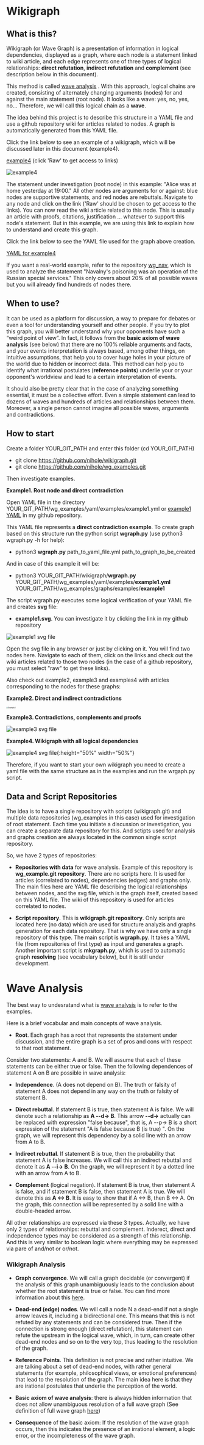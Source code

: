# Wikigraph

## What is this?

Wikigraph (or Wave Graph) is a presentation of information in logical dependencies, displayed as a graph, where each node is a statement linked to wiki article, and each edge represents one of three types of logical relationships: **direct refutation**, **indirect refutation** and **complement** (see description below in this document). 

This method is called  [wave analysis](https://habr.com/ru/post/506670/) . With this approach, logical chains are created, consisting of alternately changing arguments (nodes) for and against the main statement (root node). It looks like a wave: yes, no, yes, no... Therefore, we will call this logical chain as a **wave**.

The idea behind this project is to describe this structure in a YAML file and use a github repository wiki for articles related to nodes. A graph is automatically generated from this YAML file.

Click the link below to see an example of a wikigraph, which will be discussed later in this document (example4).

[example4](https://github.com/nihole/wg_examples/blob/main/graphs/examples/example4.svg) (click 'Raw' to get access to links)

![example4](https://github.com/nihole/wg_examples/blob/main/tmp/Example4.png)

The statement under investigation (root node) in this example: "Alice was at home yesterday at 19:00." All other nodes are arguments for or against: blue nodes are supportive statements, and red nodes are rebuttals. Navigate to any node and click on the link ('Raw' should be chosen to get access to the links). You can now read the wiki article related to this node. This is usually an article with proofs, citations, justification ... whatever to support this node's statement. But in this example, we are using this link to explain how to understand and create this graph.

Click the link below to see the YAML file used for the graph above creation.

[YAML for example4](https://github.com/nihole/wg_examples/blob/main/yaml/examples/example4.yml)

If you want a real-world example, refer to the repository [wg_nav](https://github.com/nihole/wg_nav), which is used to analyze the statement "Navalny's poisoning was an operation of the Russian special services." This only covers about 20% of all possible waves but you will already find hundreds of nodes there. 


## When to use?

  It can be used as a platform for discussion, a way to prepare for debates or even a tool for understanding yourself and other people. If you try to plot this graph, you will better understand why your opponents have such a “weird point of view”. In fact, it follows from the **basic axiom of wave analysis** (see below) that there are no 100% reliable arguments and facts, and your events interpretation is always based, among other things, on intuitive assumptions, that help you to cover huge holes in your picture of the world due to hidden or incorrect data. This method can help you to identify what irrational postulates (**reference points**) underlie your or your opponent's worldview and lead to a certain interpretation of events.
  
It should also be pretty clear that in the case of analyzing something essential, it must be a collective effort. Even a simple statement can lead to dozens of waves and hundreds of articles and relationships between them. Moreover, a single person cannot imagine all possible waves, arguments and contradictions.

## How to start

Create a folder YOUR_GIT_PATH and enter this folder (cd YOUR_GIT_PATH)

- git clone https://github.com/nihole/wikigraph.git
- git clone https://github.com/nihole/wg_examples.git

Then investigate examples.

**Example1. Root node and direct contradiction**

Open YAML file in the directory YOUR_GIT_PATH/wg_examples/yaml/examples/example1.yml or [example1 YAML](https://github.com/nihole/wg_examples/blob/main/yaml/examples/example1.yml) in my github repository.

This YAML file represents a **direct contradiction example**. To create graph based on this structure run the python script **wgraph.py** (use python3 wgraph.py -h for help):

- python3 **wgraph.py** path_to_yaml_file.yml path_to_graph_to_be_created
 
 And in case of this example it will be:
 
- python3 YOUR_GIT_PATH/wikigraph/**wgraph.py** YOUR_GIT_PATH/wg_examples/yaml/examples/**example1.yml** YOUR_GIT_PATH/wg_examples/graphs/examples/**example1**

 The script wgraph.py executes some logical verification of your YAML file and creates **svg** file:

 - **example1.svg**. You can investigate it by clicking the link in my github repository 
 
 ![example1 svg file](https://github.com/nihole/wg_examples/blob/main/graphs/examples/example1.svg)

Open the svg file in any browser or just by clicking on it. You will find two nodes here. Navigate to each of them, click on the links and check out the wiki articles related to those two nodes (in the case of a github repository, you must select "raw" to get these links).

Also check out example2, example3 and examples4 with articles corresponding to the nodes for these graphs:

**Example2. Direct and indirect contradictions**

<img src="https://github.com/nihole/wg_examples/blob/main/graphs/examples/example2.svg" alt="Example2" style="zoom:30%" />

**Example3. Contradictions, complements and proofs**

![example3 svg file](https://github.com/nihole/wg_examples/blob/main/graphs/examples/example3.svg)

**Example4. Wikigraph with all logical dependencies**

![example4 svg file](https://github.com/nihole/wg_examples/blob/main/graphs/examples/example4.svg){:height="50%" width="50%"}

Therefore, if you want to start your own wikigraph you need to create a yaml file with the same structure as in the examples and run the wrgaph.py script.

## Data and Script Repositories

The idea is to have a single repository with scripts (wikigraph.git) and multiple data repositories (wg_examples in this case) used for investigation of root statement. Each time you initiate a discussion or investigation, you can create a separate data repository for this. And sctipts used for analysis and graphs creation are always located in the common single script repository.

So, we have 2 types of repositories:

- **Repositories with data** for wave analysis. Example of this repository is **wg_example.git repository**. There are no scripts here. It is used for articles (correlated to nodes), dependencies (edges) and graphs only. The main files here are YAML file describing the logical relationships between nodes, and the svg file, which is the graph itself, created based on this YAML file. The wiki of this repository is used for articles correlated to nodes.

- **Script repository**. This is **wikigraph.git repository**. Only scripts are located here (no data) which are used for structure analyzis and graphs generation for each data repository. That is why we have only a single repository of this type. The main script is **wgraph.py**. It takes a YAML file (from repositories of first type) as input and generates a graph. Another important script is **mkgraph.py**, which is used to automatic  graph **resolving**  (see vocabulary below), but it is still under development.

# Wave Analysis

The best way to undesratand what is [wave analysis](https://habr.com/ru/post/506670/) is to refer to the examples. 

Here is a brief vocabular and main concepts of wave analysis.

- **Root**. Each graph has a root that represents the statement under discussion, and the entire graph is a set of pros and cons with respect to that root statement.

Consider two statements: A and B. We will assume that each of these statements can be either true or false. Then the following dependences of statement A on B are possible in wave analysis:

- **Independence**. (A does not depend on B). The truth or falsity of statement A does not depend in any way on the truth or falsity of statement B.

- **Direct rebuttal**. If statement B is true, then statement A is false. We will denote such a relationship as **A --d-> B**. This arrow **--d->** actually can be replaced with expression "false because", that is, A --p-> B is a short expression of the statement "A is false because B (is true) ". 
  On the graph, we will represent this dependency by a solid line with an arrow from A to B.

- **Indirect rebuttal**. If statement B is true, then the probability that statement A is false increases. We will call this an indirect rebuttal and denote it as **A --i-> B**. On the graph, we will represent it by a dotted line with an arrow from A to B.

- **Complement** (logical negation). If statement B is true, then statement A is false, and if statement B is false, then statement A is true. We will denote this as **A <-> B**. It is easy to show that if A <-> B, then B <-> A. On the graph, this connection will be represented by a solid line with a double-headed arrow.

All other relationships are expressed via these 3 types. Actually, we have only 2 types of relationships: rebuttal and complement. Inderect, direct and independence types may be considered as a strength of this relationship. And this is very similar to boolean logic where everything may be expressed via pare of and/not or or/not.

### Wikigraph Analysis

- **Graph convergence**. We will call a graph decidable (or convergent) if the analysis of this graph unambiguously leads to the conclusion about whether the root statement is true or false.  You can find more information about this [here](https://habr.com/ru/post/506670/).

- **Dead-end (edge) nodes**. We will call a node N a dead-end if not a single arrow leaves it, including a bidirectional one. This means that this is not refuted by any statements and can be considered true. Then if the connection is strong enough (direct refutation), this statement can refute the upstream  in the logical wave, which, in turn, can create other dead-end nodes and so on to the very top, thus leading to the resolution of the graph.

- **Reference Points**. This definition is not precise and rather intuitive. We are talking about a set of dead-end nodes, with rather general statements (for example, philosophical views, or emotional preferences) that lead to the resolution of the graph. The main idea here is that they are irational postulates that underlie the perception of the world.

- **Basic axiom of wave analysis**: there is always hidden information that does not allow unambiguous resolution of a full wave graph
(See definition of full wave graph [here](https://habr.com/ru/post/506670/))

- **Consequence** of the basic axiom: If the resolution of the wave graph occurs, then this indicates the presence of an irrational element, a logic error, or the incompleteness of the wave graph.
